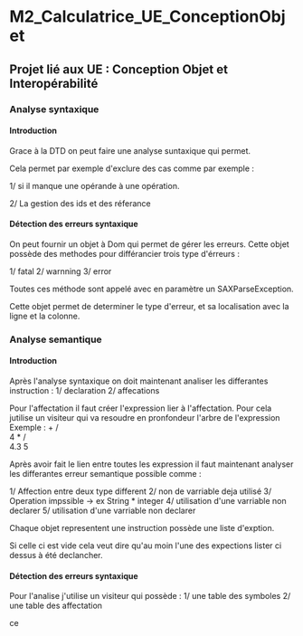 # M2_Calculatrice_UE_ConceptionObjet

## Projet lié aux UE : Conception Objet et Interopérabilité


### Analyse syntaxique

#### Introduction

Grace à la DTD on peut faire une analyse suntaxique qui permet.

Cela permet par exemple d'exclure des cas comme par exemple : 

1/ si il manque une opérande à une opération.

2/ La gestion des ids et des réferance  

#### Détection des erreurs syntaxique

On peut fournir un objet à Dom qui permet de gérer les erreurs.
Cette objet possède des methodes pour différancier trois type d'érreurs :

1/ fatal
2/ warnning
3/ error

Toutes ces méthode sont appelé avec en paramètre un SAXParseException.

Cette objet permet de determiner le type d'erreur, et sa localisation avec la ligne et la colonne.

### Analyse semantique

#### Introduction

Après l'analyse syntaxique on doit maintenant analiser les differantes instruction : 
1/ declaration
2/ affecations

Pour l'affectation il faut créer l'expression lier à l'affectation.
Pour cela jutilise un visiteur qui va resoudre en pronfondeur l'arbre de l'expression
Exemple : 
   +
 /   \
4     *
     / \
   4.3  5

Après avoir fait le lien entre toutes les expression il faut maintenant analyser les differantes erreur semantique possible comme : 

1/ Affection entre deux type different
2/ non de varriable deja utilisé
3/ Operation impssible -> ex String * integer
4/ utilisation d'une varriable non declarer
5/ utilisation d'une varriable non declarer

Chaque objet representent une instruction possède une liste d'exption.

Si celle ci est vide cela veut dire qu'au moin l'une des expections lister ci dessus à été declancher.

#### Détection des erreurs syntaxique

Pour l'analise j'utilise un visiteur qui possède :
1/ une table des symboles
2/ une table des affectation

ce 
